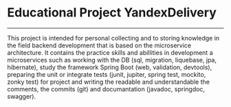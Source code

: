 # Educational Project YandexDelivery
____
This project is intended for personal collecting and to storing knowledge in the field backend development that is based on the microservice architecture.
It contains the practice skills and abillities in development a microservices such as working with the DB (sql, migration, liquebase, jpa, hibernate), study the framework Spring Boot (web, validation, devtools),  preparing the unit or integrate tests (junit, jupiter, spring test, mockito, zonky test) for project and writing the readable and understandable the comments, the commits (git) and documantation (javadoc, springdoc, swagger).
